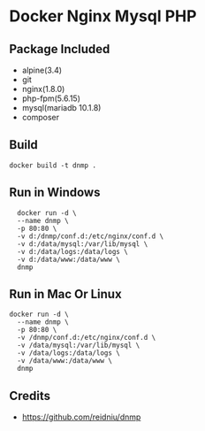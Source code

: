 # Docker Nginx Mysql PHP


Package Included
--------------------

- alpine(3.4)
- git
- nginx(1.8.0)
- php-fpm(5.6.15)
- mysql(mariadb 10.1.8)
- composer

Build
-----

```console
docker build -t dnmp .
```


Run in Windows
-----

```
  docker run -d \
  --name dnmp \
  -p 80:80 \
  -v d:/dnmp/conf.d:/etc/nginx/conf.d \
  -v d:/data/mysql:/var/lib/mysql \
  -v d:/data/logs:/data/logs \
  -v d:/data/www:/data/www \
  dnmp
```

Run in Mac Or Linux
-----

```
docker run -d \
  --name dnmp \
  -p 80:80 \
  -v /dnmp/conf.d:/etc/nginx/conf.d \
  -v /data/mysql:/var/lib/mysql \
  -v /data/logs:/data/logs \
  -v /data/www:/data/www \
  dnmp
```

  Credits
----------

- https://github.com/reidniu/dnmp
